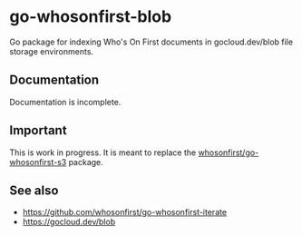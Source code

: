 # go-whosonfirst-blob

Go package for indexing Who's On First documents in gocloud.dev/blob file storage environments.

## Documentation

Documentation is incomplete.

## Important

This is work in progress. It is meant to replace the [whosonfirst/go-whosonfirst-s3](https://github.com/whosonfirst/go-whosonfirst-s3) package.

## See also

* https://github.com/whosonfirst/go-whosonfirst-iterate
* https://gocloud.dev/blob